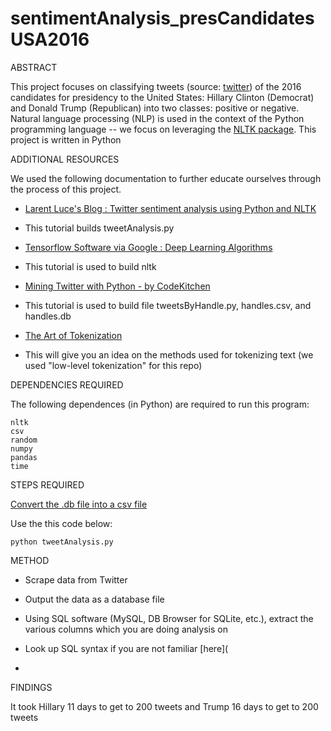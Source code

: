 # sentimentAnalysis_presCandidatesUSA2016

ABSTRACT

This project focuses on classifying tweets (source: [twitter](https://twitter.com)) of the 2016 candidates for presidency to the United States: Hillary Clinton (Democrat) and Donald Trump (Republican) into two classes: positive or negative. Natural language processing (NLP) is used in the context of the Python programming language -- we focus on leveraging the [NLTK package](http://www.nltk.org/). 
This project is written in Python

ADDITIONAL RESOURCES

We used the following documentation to further educate ourselves through the process of this project.


 - [Larent Luce's Blog : Twitter sentiment analysis using Python and NLTK](http://www.laurentluce.com/posts/twitter-sentiment-analysis-using-python-and-nltk/)

 - This tutorial builds tweetAnalysis.py

 - [Tensorflow Software via Google : Deep Learning Algorithms](https://www.tensorflow.org/)

  - This tutorial is used to build nltk

 - [Mining Twitter with Python - by CodeKitchen](http://web.mit.edu/aizhan/www/twitter_api_workshop/#/)

  - This tutorial is used to build file tweetsByHandle.py, handles.csv, and handles.db

  - [The Art of Tokenization](https://www.ibm.com/developerworks/community/blogs/nlp/entry/tokenization?lang=en)

  - This will give you an idea on the methods used for tokenizing text (we used "low-level tokenization" for this repo)

DEPENDENCIES REQUIRED

The following dependences (in Python) are required to run this program:

    nltk 
    csv
    random
    numpy
    pandas
    time

STEPS REQUIRED

[Convert the .db file into a csv file](http://stackoverflow.com/questions/3286525/return-sql-table-as-json-in-python)

Use the this code below:

    python tweetAnalysis.py

METHOD

 - Scrape data from Twitter

 - Output the data as a database file

 - Using SQL software (MySQL, DB Browser for SQLite, etc.), extract the various columns which you are doing analysis on

 - Look up SQL syntax if you are not familiar [here](

 -   


FINDINGS 

It took Hillary 11 days to get to 200 tweets and Trump 16 days to get to 200 tweets